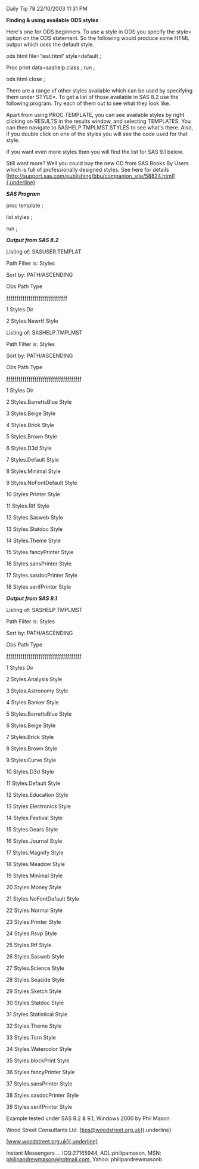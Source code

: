 Daily Tip 78 22/10/2003 11:31 PM

**Finding & using available ODS styles**

Here's one for ODS beginners. To use a style in ODS you specify the
style= option on the ODS statement. So the following would produce some
HTML output which uses the default style.

ods html file='test.html' style=default ;

Proc print data=sashelp.class ; run ;

ods html close ;

There are a range of other styles available which can be used by
specifying them under STYLE=. To get a list of those available in SAS
8.2 use the following program. Try each of them out to see what they
look like.

Apart from using PROC TEMPLATE, you can see available styles by right
clicking on RESULTS in the results window, and selecting TEMPLATES. You
can then navigate to SASHELP.TMPLMST.STYLES to see what's there. Also,
if you double click on one of the styles you will see the code used for
that style.

If you want even more styles then you will find the list for SAS 9.1
below.

Still want more? Well you could buy the new CD from SAS Books By Users
which is full of professionally designed styles. See here for details
[http://support.sas.com/publishing/bbu/companion_site/58824.html]{.underline}

***SAS Program***

proc template ;

list styles ;

run ;

***Output from SAS 8.2***

Listing of: SASUSER.TEMPLAT

Path Filter is: Styles

Sort by: PATH/ASCENDING

Obs Path Type

ƒƒƒƒƒƒƒƒƒƒƒƒƒƒƒƒƒƒƒƒƒƒƒƒƒƒƒƒƒƒ

1 Styles Dir

2 Styles.Newrtf Style

Listing of: SASHELP.TMPLMST

Path Filter is: Styles

Sort by: PATH/ASCENDING

Obs Path Type

ƒƒƒƒƒƒƒƒƒƒƒƒƒƒƒƒƒƒƒƒƒƒƒƒƒƒƒƒƒƒƒƒƒƒƒƒƒ

1 Styles Dir

2 Styles.BarrettsBlue Style

3 Styles.Beige Style

4 Styles.Brick Style

5 Styles.Brown Style

6 Styles.D3d Style

7 Styles.Default Style

8 Styles.Minimal Style

9 Styles.NoFontDefault Style

10 Styles.Printer Style

11 Styles.Rtf Style

12 Styles.Sasweb Style

13 Styles.Statdoc Style

14 Styles.Theme Style

15 Styles.fancyPrinter Style

16 Styles.sansPrinter Style

17 Styles.sasdocPrinter Style

18 Styles.serifPrinter Style

***Output from SAS 9.1***

Listing of: SASHELP.TMPLMST

Path Filter is: Styles

Sort by: PATH/ASCENDING

Obs Path Type

ƒƒƒƒƒƒƒƒƒƒƒƒƒƒƒƒƒƒƒƒƒƒƒƒƒƒƒƒƒƒƒƒƒƒƒƒƒ

1 Styles Dir

2 Styles.Analysis Style

3 Styles.Astronomy Style

4 Styles.Banker Style

5 Styles.BarrettsBlue Style

6 Styles.Beige Style

7 Styles.Brick Style

8 Styles.Brown Style

9 Styles.Curve Style

10 Styles.D3d Style

11 Styles.Default Style

12 Styles.Education Style

13 Styles.Electronics Style

14 Styles.Festival Style

15 Styles.Gears Style

16 Styles.Journal Style

17 Styles.Magnify Style

18 Styles.Meadow Style

19 Styles.Minimal Style

20 Styles.Money Style

21 Styles.NoFontDefault Style

22 Styles.Normal Style

23 Styles.Printer Style

24 Styles.Rsvp Style

25 Styles.Rtf Style

26 Styles.Sasweb Style

27 Styles.Science Style

28 Styles.Seaside Style

29 Styles.Sketch Style

30 Styles.Statdoc Style

31 Styles.Statistical Style

32 Styles.Theme Style

33 Styles.Torn Style

34 Styles.Watercolor Style

35 Styles.blockPrint Style

36 Styles.fancyPrinter Style

37 Styles.sansPrinter Style

38 Styles.sasdocPrinter Style

39 Styles.serifPrinter Style

Example tested under SAS 8.2 & 9.1, Windows 2000 by Phil Mason

Wood Street Consultants Ltd. [tips@woodstreet.org.uk]{.underline}

[www.woodstreet.org.uk]{.underline}

Instant Messengers ... ICQ:27165944, AOL:philipamason, MSN:
philipandrewmason@hotmail.com, Yahoo: philipandrewmasonb
